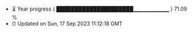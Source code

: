 - ⏳ Year progress { █████████████████████▁▁▁▁▁▁▁▁▁ } 71.09 %
- ⏰ Updated on Sun, 17 Sep 2023 11:12:18 GMT

